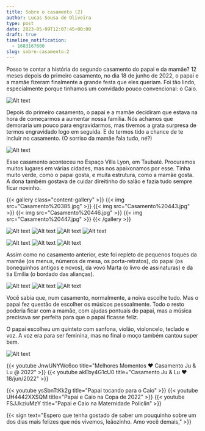 ```yaml
---
title: Sobre o casamento (2)
author: Lucas Sousa de Oliveira
type: post
date: 2023-05-09T12:07:45+00:00
draft: true
timeline_notification:
  - 1683167600
slug: sobre-casamento-2
---
```

Posso te contar a história do segundo casamento do papai e da mamãe? 12 meses depois do primeiro casamento, no dia 18 de junho de 2022, o papai e a mamãe fizeram finalmente a grande festa que eles queriam. Foi tão lindo, especialmente porque tínhamos um convidado pouco convencional: o Caio.

![Alt text](Casamento%20108.jpg)

Depois do primeiro casamento, o papai e a mamãe decidiram que estava na hora de começarmos a aumentar nossa família. Nós achamos que demoraria um pouco para engravidarmos, mas tivemos a grata surpresa de termos engravidado logo em seguida. E de termos tido a chance de te incluir no casamento. (O sorriso da mamãe fala tudo, né?)

![Alt text](Casamento%20295.jpg)

Esse casamento aconteceu no Espaço Villa Lyon, em Taubaté. Procuramos muitos lugares em várias cidades, mas nos apaixonamos por esse. Tinha muito verde, como o papai gosta, e muita estrutura, como a mamãe gosta. A dona também gostava de cuidar direitinho do salão e fazia tudo sempre ficar novinho.

{{< gallery class="content-gallery" >}}
  {{< img src="Casamento%20385.jpg" >}}
  {{< img src="Casamento%20443.jpg" >}}
  {{< img src="Casamento%20446.jpg" >}}
  {{< img src="Casamento%20447.jpg" >}}
{{< /gallery >}}

![Alt text](Casamento%20385.jpg)
![Alt text](Casamento%20443.jpg)
![Alt text](Casamento%20446.jpg)
![Alt text](Casamento%20448.jpg)

![Alt text](Casamento%20455.jpg)
![Alt text](Casamento%20458.jpg)
![Alt text](Casamento%20404.jpg)

Assim como no casamento anterior, este foi repleto de pequenos toques da mamãe (os menus, números de mesa, os porta-retratos), do papai (os bonequinhos antigos e novos), da vovó Marta (o livro de assinaturas) e da tia Emília (o bordado das alianças).

![Alt text](Casamento%20462.jpg)
![Alt text](Casamento%20453.jpg)
![Alt text](Casamento%20434.jpg)

Você sabia que, num casamento, normalmente, a noiva escolhe tudo. Mas o papai fez questão de escolher os músicos pessoalmente. Todo o resto poderia ficar com a mamãe, com ajudas pontuais do papai, mas a música precisava ser perfeita para que o papai ficasse feliz.

O papai escolheu um quinteto com sanfona, violão, violoncelo, teclado e voz. A voz era para ser feminina, mas no final o moço também cantou super bem.

![Alt text](Casamento%20537.jpg)

{{< youtube JnwUNYWc6oo title="Melhores Momentos ♥ Casamento Ju & Lu @ 2022" >}}
{{< youtube akEby4G1cU0 title="Casamento Ju & Lu ♥ 18/jun/2022" >}}

{{< youtube ysSbnTtKk2g title="Papai tocando para o Caio" >}}
{{< youtube UH4442XXSQM title="Papai e Caio na Copa de 2022" >}}
{{< youtube FSJJkziuMzY title="Papai e Caio na Maternidade Policlin" >}}

{{< sign text="Espero que tenha gostado de saber um pouquinho sobre um dos dias mais felizes que nós vivemos, leãozinho. Amo você demais," >}}

